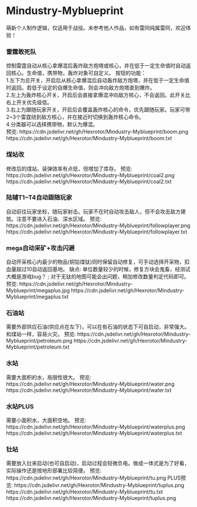 # Mindustry-Myblueprint
萌新个人制作逻辑，仅适用于战役。未参考他人作品，如有雷同纯属雷同，欢迎体验！

<h3>雷霆敢死队</h3>
控制雷霆自动从核心拿爆混后轰炸敌方炮塔或核心，并在低于一定生命值时自动返回核心。生命值，携带物，轰炸对象可自定义。
按钮的功能：</br>
1.左下为总开关，开启后从核心拿爆混后自动轰炸敌方炮塔，并在低于一定生命值时返回。若低于设定的自爆生命值，则会冲向敌方炮塔直到爆炸。</br>
2.左上为轰炸核心开关，开启后会直接拿爆混冲向敌方核心，不会返回。此开关比右上开关优先级低。</br>
3.右上为跟随玩家开关，开启后会覆盖轰炸核心的命令，优先跟随玩家。玩家可带2~3个雷霆绕到敌方核心，并在接近时切换到轰炸核心命令。</br>
4.分类器可以选择携带物，默认为爆混。</br>
预览: https://cdn.jsdelivr.net/gh/Hexrotor/Mindustry-Myblueprint/boom.png
https://cdn.jsdelivr.net/gh/Hexrotor/Mindustry-Myblueprint/boom.txt

<h3>煤站改</h3>
修改后的煤站，装弹效率有点低，但增加了库存。
预览: https://cdn.jsdelivr.net/gh/Hexrotor/Mindustry-Myblueprint/coal2.png
https://cdn.jsdelivr.net/gh/Hexrotor/Mindustry-Myblueprint/coal2.txt

<h3>陆辅T1~T4自动跟随玩家</h3>
自动前往玩家坐标，随玩家射击。玩家不在时自动攻击敌人，但不会攻击敌方建筑。注意不要进入石油、深水区域。
预览: https://cdn.jsdelivr.net/gh/Hexrotor/Mindustry-Myblueprint/followplayer.png
https://cdn.jsdelivr.net/gh/Hexrotor/Mindustry-Myblueprint/followplayer.txt

<h3>mega自动采矿+攻击闪避</h3>
自动开采核心内最少的物品(铜铅煤钛)同时保留自动修复，可手动选择开采物，扣血量超过10自动返回基地。
缺点: 单位数量较少的时候，修复方块会鬼畜，经测试大概是游戏bug？ ; 对于无钛的地图可能会出问题，稍加修改数量判定代码即可。
预览: https://cdn.jsdelivr.net/gh/Hexrotor/Mindustry-Myblueprint/megaplus.jpg
https://cdn.jsdelivr.net/gh/Hexrotor/Mindustry-Myblueprint/megaplus.txt

<h3>石油站</h3>
需要外部供应石油(供应点在左下)，可以在有石油的状态下可自启动，非常强大。和煤站一样，容易火灾。
预览: https://cdn.jsdelivr.net/gh/Hexrotor/Mindustry-Myblueprint/petroleum.png
https://cdn.jsdelivr.net/gh/Hexrotor/Mindustry-Myblueprint/petroleum.txt

<h3>水站</h3>
需要大面积的水，局限性很大。
预览: https://cdn.jsdelivr.net/gh/Hexrotor/Mindustry-Myblueprint/water.png
https://cdn.jsdelivr.net/gh/Hexrotor/Mindustry-Myblueprint/water.txt

<h3>水站PLUS</h3>
需要小面积水，大面积空地。
预览: https://cdn.jsdelivr.net/gh/Hexrotor/Mindustry-Myblueprint/waterplus.png
https://cdn.jsdelivr.net/gh/Hexrotor/Mindustry-Myblueprint/waterplus.txt

<h3>钍站</h3>
需要放入钍来启动(也可自启动)，启动过程会轻微负电。做成一体式是为了好看，实际操作还是按地形部署比较简便。
预览: https://cdn.jsdelivr.net/gh/Hexrotor/Mindustry-Myblueprint/tu.png 
PLUS预览: https://cdn.jsdelivr.net/gh/Hexrotor/Mindustry-Myblueprint/tuplus.png
https://cdn.jsdelivr.net/gh/Hexrotor/Mindustry-Myblueprint/tu.txt
https://cdn.jsdelivr.net/gh/Hexrotor/Mindustry-Myblueprint/tuplus.png

